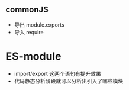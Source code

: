 ## commonJS
 - 导出 module.exports
 - 导入 require


# ES-module
 - import/export  这两个语句有提升效果
 - 代码静态分析阶段就可以分析出引入了哪些模块
